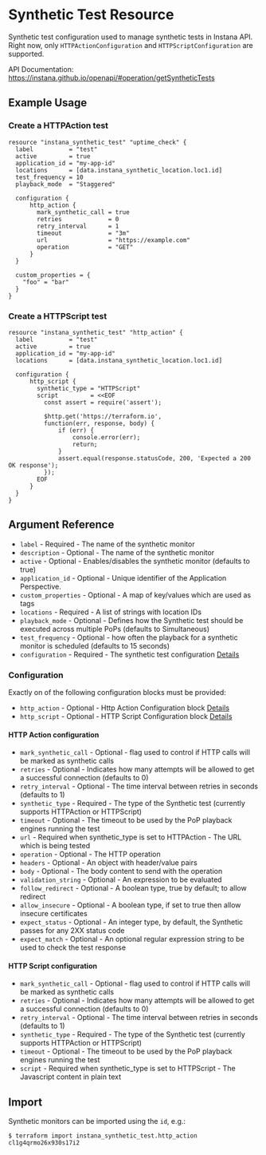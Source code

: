 # Synthetic Test Resource

Synthetic test configuration used to manage synthetic tests in Instana API. Right now, only `HTTPActionConfiguration` 
and `HTTPScriptConfiguration` are supported.

API Documentation: <https://instana.github.io/openapi/#operation/getSyntheticTests>

## Example Usage


### Create a HTTPAction test
```hcl
resource "instana_synthetic_test" "uptime_check" {
  label          = "test"
  active         = true
  application_id = "my-app-id"
  locations      = [data.instana_synthetic_location.loc1.id]
  test_frequency = 10
  playback_mode  = "Staggered"
  
  configuration {
      http_action { 
        mark_synthetic_call = true
        retries             = 0
        retry_interval      = 1
        timeout             = "3m"
        url                 = "https://example.com"
        operation           = "GET"
      }
  }
  
  custom_properties = {
    "foo" = "bar"
  }
}
```

### Create a HTTPScript test
```hcl
resource "instana_synthetic_test" "http_action" {
  label          = "test"
  active         = true
  application_id = "my-app-id"
  locations      = [data.instana_synthetic_location.loc1.id]
  
  configuration {
      http_script {
        synthetic_type = "HTTPScript"
        script         = <<EOF
          const assert = require('assert');
    
          $http.get('https://terraform.io',
          function(err, response, body) {
              if (err) {
                  console.error(err);
                  return;
              }
              assert.equal(response.statusCode, 200, 'Expected a 200 OK response');
          });
        EOF
      }
  }
}
```

## Argument Reference

* `label` - Required - The name of the synthetic monitor
* `description` - Optional - The name of the synthetic monitor
* `active` - Optional - Enables/disables the synthetic monitor (defaults to true)
* `application_id` - Optional - Unique identifier of the Application Perspective.
* `custom_properties` - Optional - A map of key/values which are used as tags
* `locations` - Required - A list of strings with location IDs 
* `playback_mode` - Optional - Defines how the Synthetic test should be executed across multiple PoPs (defaults to Simultaneous)
* `test_frequency` - Optional - how often the playback for a synthetic monitor is scheduled (defaults to 15 seconds)
* `configuration` - Required - The synthetic test configuration [Details](#configuration)

### Configuration

Exactly on of the following configuration blocks must be provided:
* `http_action` - Optional - Http Action Configuration block [Details](#http-action-configuration)
* `http_script` - Optional - HTTP Script Configuration block [Details](#http-script-configuration)

#### HTTP Action configuration

* `mark_synthetic_call` - Optional - flag used to control if HTTP calls will be marked as synthetic calls
* `retries` - Optional - Indicates how many attempts will be allowed to get a successful connection (defaults to 0)
* `retry_interval` - Optional - The time interval between retries in seconds (defaults to 1)
* `synthetic_type` - Required - The type of the Synthetic test (currently supports HTTPAction or HTTPScript)
* `timeout` - Optional - The timeout to be used by the PoP playback engines running the test
* `url` - Required when synthetic_type is set to HTTPAction - The URL which is being tested
* `operation` - Optional - The HTTP operation
* `headers` - Optional - An object with header/value pairs
* `body` - Optional - The body content to send with the operation
* `validation_string` - Optional - An expression to be evaluated
* `follow_redirect` - Optional - A boolean type, true by default; to allow redirect
* `allow_insecure` - Optional - A boolean type, if set to true then allow insecure certificates
* `expect_status` - Optional - An integer type, by default, the Synthetic passes for any 2XX status code
* `expect_match` - Optional - An optional regular expression string to be used to check the test response

#### HTTP Script configuration

* `mark_synthetic_call` - Optional - flag used to control if HTTP calls will be marked as synthetic calls
* `retries` - Optional - Indicates how many attempts will be allowed to get a successful connection (defaults to 0)
* `retry_interval` - Optional - The time interval between retries in seconds (defaults to 1)
* `synthetic_type` - Required - The type of the Synthetic test (currently supports HTTPAction or HTTPScript)
* `timeout` - Optional - The timeout to be used by the PoP playback engines running the test
* `script` - Required  when synthetic_type is set to HTTPScript - The Javascript content in plain text

## Import

Synthetic monitors can be imported using the `id`, e.g.:

```
$ terraform import instana_synthetic_test.http_action cl1g4qrmo26x930s17i2
```